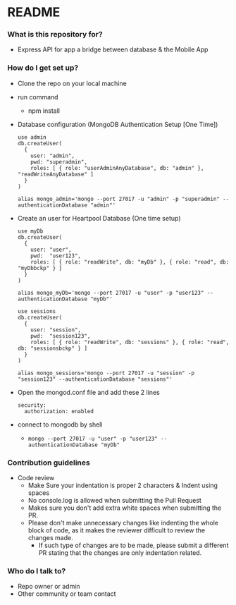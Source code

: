 # README #

### What is this repository for? ###

* Express API for app a bridge between database & the Mobile App

### How do I get set up? ###

* Clone the repo on your local machine
* run command 
  * npm install
* Database configuration (MongoDB Authentication Setup [One Time])
  ```
  use admin
  db.createUser(
    {
      user: "admin",
      pwd: "superadmin",
      roles: [ { role: "userAdminAnyDatabase", db: "admin" }, "readWriteAnyDatabase" ]
    }
  )
  ```
  ` alias mongo_admin='mongo --port 27017 -u "admin" -p "superadmin" --authenticationDatabase "admin"' `
* Create an user for Heartpool Database (One time setup)
  ```
  use myDb
  db.createUser(
    {
      user: "user",
      pwd:  "user123",
      roles: [ { role: "readWrite", db: "myDb" }, { role: "read", db: "myDbbckp" } ]
    }
  )
  ```
  ` alias mongo_myDb='mongo --port 27017 -u "user" -p "user123" --authenticationDatabase "myDb"' `

  ```
  use sessions
  db.createUser(
    {
      user: "session",
      pwd:  "session123",
      roles: [ { role: "readWrite", db: "sessions" }, { role: "read", db: "sessionsbckp" } ]
    }
  )
  ```
  ` alias mongo_sessions='mongo --port 27017 -u "session" -p "session123" --authenticationDatabase "sessions"' `

* Open the mongod.conf file and add these 2 lines
  ```
  security:
    authorization: enabled
  ```

* connect to mongodb by shell
  * `mongo --port 27017 -u "user" -p "user123" --authenticationDatabase "myDb"`


### Contribution guidelines ###

* Code review
  * Make Sure your indentation is proper 2 characters & Indent using spaces
  * No console.log is allowed when submitting the Pull Request
  * Makes sure you don't add extra white spaces when submitting the PR.
  * Please don't make unnecessary changes like indenting the whole block of code, as it makes the reviewer difficult to review the changes made.
    * If such type of changes are to be made, please submit a different PR stating that the changes are only indentation related.

### Who do I talk to? ###

* Repo owner or admin
* Other community or team contact
